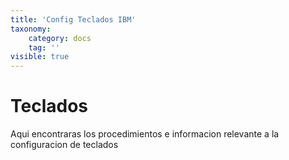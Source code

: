 ```yaml
---
title: 'Config Teclados IBM'
taxonomy:
    category: docs
    tag: ''
visible: true
---
```


#  Teclados 

Aqui encontraras los procedimientos  e informacion relevante a la configuracion de teclados